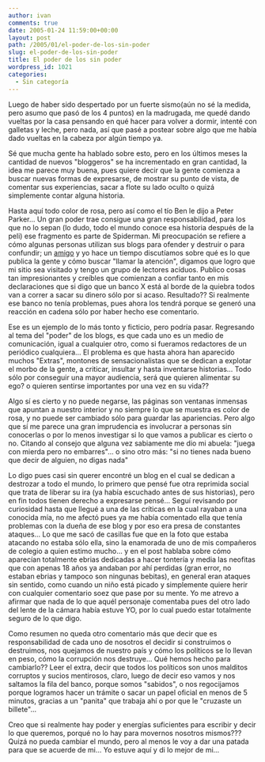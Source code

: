 ```yaml
---
author: ivan
comments: true
date: 2005-01-24 11:59:00+00:00
layout: post
path: /2005/01/el-poder-de-los-sin-poder
slug: el-poder-de-los-sin-poder
title: El poder de los sin poder
wordpress_id: 1021
categories:
  - Sin categoría
---
```


Luego de haber sido despertado por un fuerte sismo(aún no sé la medida, pero asumo que pasó de los 4 puntos) en la madrugada, me quedé dando vueltas por la casa pensando en qué hacer para volver a dormir, intenté con galletas y leche, pero nada, así que pasé a postear sobre algo que me había dado vueltas en la cabeza por algún tiempo ya.

Sé que mucha gente ha hablado sobre esto, pero en los últimos meses la cantidad de nuevos "bloggeros" se ha incrementado en gran cantidad, la idea me parece muy buena, pues quiere decir que la gente comienza a buscar nuevas formas de expresarse, de mostrar su punto de vista, de comentar sus experiencias, sacar a flote su lado oculto o quizá simplemente contar alguna historia.

Hasta aquí todo color de rosa, pero así como el tío Ben le dijo a Peter Parker... Un gran poder trae consigue una gran responsabilidad, para los que no lo sepan (lo dudo, todo el mundo conoce esa historia después de la peli) ese fragmento es parte de Spiderman. Mi preocupación se refiere a cómo algunas personas utilizan sus blogs para ofender y destruir o para confundir; un [amigo](https://www.amautacorp.com/staff/Rudd-O/) y yo hace un tiempo discutíamos sobre qué es lo que publica la gente y cómo buscar "llamar la atención", digamos que logro que mi sitio sea visitado y tengo un grupo de lectores acíduos. Publico cosas tan impresionantes y creíbles que comienzan a confiar tanto en mis declaraciones que si digo que un banco X está al borde de la quiebra todos van a correr a sacar su dinero sólo por si acaso. Resultado?? Si realmente ese banco no tenía problemas, pues ahora los tendrá porque se generó una reacción en cadena sólo por haber hecho ese comentario.

Ese es un ejemplo de lo más tonto y ficticio, pero podría pasar. Regresando al tema del "poder" de los blogs, es que cada uno es un medio de comunicación, igual a cualquier otro, como si fueramos redactores de un periódico cualquiera... El problema es que hasta ahora han aparecido muchos "Extras", montones de sensacionalistas que se dedican a explotar el morbo de la gente, a criticar, insultar y hasta inventarse historias... Todo sólo por conseguir una mayor audiencia, será que quieren alimentar su ego? o quieren sentirse importantes por una vez en su vida??

Algo sí es cierto y no puede negarse, las páginas son ventanas inmensas que apuntan a nuestro interior y no siempre lo que se muestra es color de rosa, y no puede ser cambiado sólo para guardar las apariencias. Pero algo que sí me parece una gran imprudencia es involucrar a personas sin conocerlas o por lo menos investigar si lo que vamos a publicar es cierto o no. Citando al consejo que alguna vez sabiamente me dio mi abuela: "juega con mierda pero no embarres"... o sino otro más: "si no tienes nada bueno que decir de alguien, no digas nada"

Lo digo pues casi sin querer encontré un blog en el cual se dedican a destrozar a todo el mundo, lo primero que pensé fue otra reprimida social que trata de liberar su ira (ya había escuchado antes de sus historias), pero en fin todos tienen derecho a expresarse pensé... Seguí revisando por curiosidad hasta que llegué a una de las críticas en la cual rayaban a una conocida mía, no me afectó pues ya me había comentado ella que tenía problemas con la dueña de ese blog y por eso era presa de constantes ataques... Lo que me sacó de casillas fue que en la foto que estaba atacando no estaba sólo ella, sino la enamorada de uno de mis compañeros de colegio a quien estimo mucho... y en el post hablaba sobre cómo aparecían totalmente ebrias dedicadas a hacer tontería y media las neofitas que con apenas 18 años ya andaban por ahí perdidas (gran error, no estaban ebrias y tampoco son ningunas bebitas), en general eran ataques sin sentido, como cuando un niño está picado y simplemente quiere herir con cualquier comentario soez que pase por su mente. Yo me atrevo a afirmar que nada de lo que aquél personaje comentaba pues del otro lado del lente de la cámara había estuve YO, por lo cual puedo estar totalmente seguro de lo que digo.

Como resumen no queda otro comentario más que decir que es responsabilidad de cada uno de nosotros el decidir si construimos o destruimos, nos quejamos de nuestro país y cómo los políticos se lo llevan en peso, cómo la corrupción nos destruye... Qué hemos hecho para cambiarlo?? Leer el extra, decir que todos los políticos son unos malditos corruptos y sucios mentirosos, claro, luego de decir eso vamos y nos saltamos la fila del banco, porque somos "sabidos", o nos regocijamos porque logramos hacer un trámite o sacar un papel oficial en menos de 5 minutos, gracias a un "panita" que trabaja ahí o por que le "cruzaste un billete"...

Creo que si realmente hay poder y energías suficientes para escribir y decir lo que queremos, porqué no lo hay para movernos nosotros mismos??? Quizá no pueda cambiar el mundo, pero al menos le voy a dar una patada para que se acuerde de mi... Yo estuve aquí y di lo mejor de mi...
